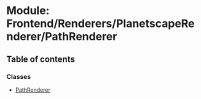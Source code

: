 # Module: Frontend/Renderers/PlanetscapeRenderer/PathRenderer

## Table of contents

### Classes

- [PathRenderer](../classes/frontend_renderers_planetscaperenderer_pathrenderer.pathrenderer.md)
